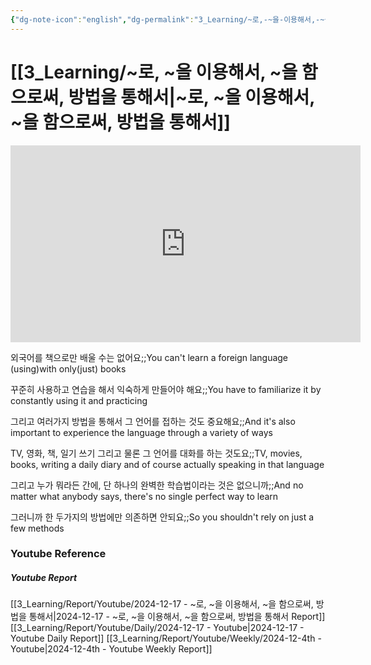 ```yaml
---
{"dg-note-icon":"english","dg-permalink":"3_Learning/~로,-~을-이용해서,-~을-함으로써,-방법을-통해서","created-date":"2024-12-17 11:28:59 am","date":"2024-12-17","type":"youtube","tags":["youtube","english","flashcards"],"aliases":null,"youtuber":"빨모쌤","channelName":"라이브 아카데미","link":"https://www.youtube.com/watch?v=4HelAC7yF1g","img":"https://img.youtube.com/vi/4HelAC7yF1g/0.jpg","dg-publish":true,"permalink":"/3_Learning/~로,-~을-이용해서,-~을-함으로써,-방법을-통해서/","dgPassFrontmatter":true,"noteIcon":"english"}
---
```


# [[3_Learning/~로, ~을 이용해서, ~을 함으로써, 방법을 통해서\|~로, ~을 이용해서, ~을 함으로써, 방법을 통해서]]


<div class="container-root"><span></span></div><div><div class="container-root"><iframe width="560" height="315" src="https://www.youtube.com/embed/4HelAC7yF1g" title="YouTube video player" frameborder="0" allow="accelerometer; autoplay; clipboard-write; encrypted-media; gyroscope; picture-in-picture; web-share" allowfullscreen=""></iframe></div></div>

외국어를 책으로만 배울 수는 없어요;;You can't learn a foreign language (using)with only(just) books
<!--SR:!2025-01-17,3,250-->
꾸준히 사용하고 연습을 해서 익숙하게 만들어야 해요;;You have to familiarize it by constantly using it and practicing
<!--SR:!2025-01-20,2,210-->
그리고 여러가지 방법을 통해서 그 언어를 접하는 것도 중요해요;;And it's also important to experience the language through a variety of ways
<!--SR:!2025-01-22,7,250-->
TV, 영화, 책, 일기 쓰기 그리고 물론 그 언어를 대화를 하는 것도요;;TV, movies, books, writing a daily diary and of course actually speaking in that language
<!--SR:!2025-02-11,27,270-->
그리고 누가 뭐라든 간에, 단 하나의 완벽한 학습법이라는 것은 없으니까;;And no matter what anybody says, there's no single perfect way to learn
<!--SR:!2025-01-10,1,210-->
그러니까 한 두가지의 방법에만 의존하면 안되요;;So you shouldn't rely on just a few methods
<!--SR:!2025-02-11,26,270-->









### Youtube Reference
##### Youtube Report
[[3_Learning/Report/Youtube/2024-12-17 - ~로, ~을 이용해서, ~을 함으로써, 방법을 통해서\|2024-12-17 - ~로, ~을 이용해서, ~을 함으로써, 방법을 통해서 Report]]
[[3_Learning/Report/Youtube/Daily/2024-12-17 - Youtube\|2024-12-17 - Youtube Daily Report]]
[[3_Learning/Report/Youtube/Weekly/2024-12-4th - Youtube\|2024-12-4th - Youtube Weekly Report]]

